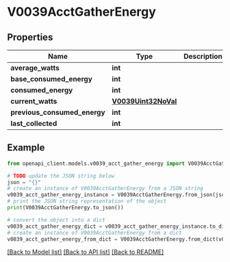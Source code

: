 # V0039AcctGatherEnergy


## Properties

Name | Type | Description | Notes
------------ | ------------- | ------------- | -------------
**average_watts** | **int** |  | [optional] 
**base_consumed_energy** | **int** |  | [optional] 
**consumed_energy** | **int** |  | [optional] 
**current_watts** | [**V0039Uint32NoVal**](V0039Uint32NoVal.md) |  | [optional] 
**previous_consumed_energy** | **int** |  | [optional] 
**last_collected** | **int** |  | [optional] 

## Example

```python
from openapi_client.models.v0039_acct_gather_energy import V0039AcctGatherEnergy

# TODO update the JSON string below
json = "{}"
# create an instance of V0039AcctGatherEnergy from a JSON string
v0039_acct_gather_energy_instance = V0039AcctGatherEnergy.from_json(json)
# print the JSON string representation of the object
print(V0039AcctGatherEnergy.to_json())

# convert the object into a dict
v0039_acct_gather_energy_dict = v0039_acct_gather_energy_instance.to_dict()
# create an instance of V0039AcctGatherEnergy from a dict
v0039_acct_gather_energy_from_dict = V0039AcctGatherEnergy.from_dict(v0039_acct_gather_energy_dict)
```
[[Back to Model list]](../README.md#documentation-for-models) [[Back to API list]](../README.md#documentation-for-api-endpoints) [[Back to README]](../README.md)


